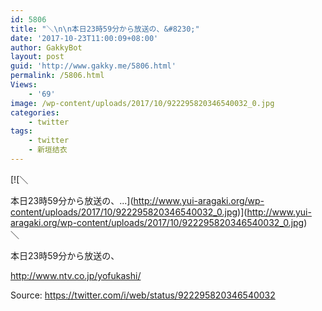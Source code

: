 ```yaml
---
id: 5806
title: "＼\n\n本日23時59分から放送の、&#8230;"
date: '2017-10-23T11:00:09+08:00'
author: GakkyBot
layout: post
guid: 'http://www.gakky.me/5806.html'
permalink: /5806.html
Views:
    - '69'
image: /wp-content/uploads/2017/10/922295820346540032_0.jpg
categories:
    - twitter
tags:
    - twitter
    - 新垣结衣
---
```


[![＼

本日23時59分から放送の、...](http://www.yui-aragaki.org/wp-content/uploads/2017/10/922295820346540032_0.jpg)](http://www.yui-aragaki.org/wp-content/uploads/2017/10/922295820346540032_0.jpg)  
＼

本日23時59分から放送の、

http://www.ntv.co.jp/yofukashi/

Source: <https://twitter.com/i/web/status/922295820346540032>